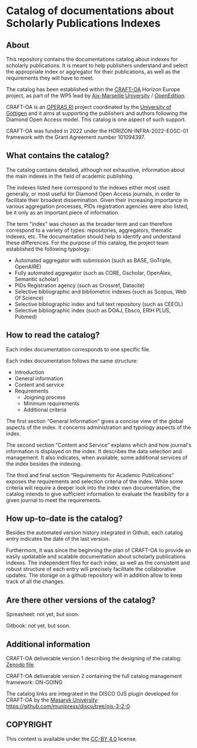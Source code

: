 # Catalog of documentations about Scholarly Publications Indexes

## About 
This repository contains the documentations catalog about indexes for scholarly publications. It is meant to help publishers understand and select the appropriate index or aggregator for their publications, as well as the requirements they will have to meet.
   
The catalog has been established within the [CRAFT-OA](https://www.craft-oa.eu/) Horizon Europe project, as part of the WP5 lead by [Aix-Marseille University](https://www.univ-amu.fr/) / [OpenEdition](https://www.openedition.org/?lang=en). 

CRAFT-OA is an [OPERAS RI](https://operas-eu.org/) project coordinated by the [University of Göttigen](https://www.uni-goettingen.de/en/1.html) and it aims at supporting the publishers and authors following the Diamond Open Access model. This catalog is one aspect of such support.

CRAFT-OA was funded in 2022 under the HORIZON-INFRA-2022-EOSC-01 framework with the Grant Agreement number 101094397.

## What contains the catalog?
The catalog contains detailed, although not exhaustive, information about the main indexes in the field of academic publishing. 

The indexes listed here correspond to the indexes either most used generally, or most useful for Diamond Open Access journals, in order to facilitate their broadest dissemination. Given their increasing importance in various aggregation processes, PIDs registration agencies were also listed, be it only as an important piece of information.

The term "index" was chosen as the broader term and can therefore correspond to a variety of types: repositories, aggregators, thematic indexes, etc. The documentation should help to identify and understand these differences. For the purpose of this catalog, the project team established the following typology:
- Automated aggregator with submission (such as BASE, GoTriple, OpenAIRE)
- Fully automated aggregator (such as CORE, Gscholar, OpenAlex, Semantic scholar)
- PIDs Registration agency (such as Crossref, Datacite)
- Selective bibliographic and bibliometric indexes (such as Scopus, Web Of Science)
- Selective bibliographic index and full text repository (such as CEEOL)
- Selective bibliographic index (such as DOAJ, Ebsco, ERIH PLUS, Pubmed)

## How to read the catalog?
Each index documentation corresponds to one specific file.

Each index documentation follows the same structure:
- Introduction
- General information
- Content and service
- Requirements
    - Joigning process
    - Minimum requirements
    - Additional criteria
 
The first section “General Information” gives a concise view of the global aspects of the index. It concerns administration and typology aspects of the index.

The second section “Content and Service” explains which and how journal's information is displayed on the index. It describes the data selection and management. It also indicates, when available, some additional services of the index besides the indexing.

The third and final section “Requirements for Academic Publications” exposes the requirements and selection criteria of the index. While some criteria will require a deeper look into the index own documentation, the catalog intends to give sufficient information to evaluate the feasibility for a given journal to meet the requirements.

## How up-to-date is the catalog?
Besides the automated version history integrated in Github, each catalog entry indicates the date of the last version.

Furthermore, it was since the beginning the plan of CRAFT-OA to provide an easily updatable and scalable documentation about scholarly publications indexes. The independent files for each index, as well as the consistent and robust structure of each entry will precisely facilitate the collaborative updates. The storage on a github repository will in addition allow to keep track of all the changes.

## Are there other versions of the catalog?

Spreasheet: not yet, but soon.

Gitbook: not yet, but soon.

## Additional information

CRAFT-OA deliverable version 1 describing the designing of the catalog: [Zenodo file](https://doi.org/10.5281/zenodo.12634606).

CRAFT-OA deliverable version 2 containing the full catalog management framework: ON-GOING

The catalog links are integrated in the DISCO OJS plugin developed for CRAFT-OA by the [Masaryk University](https://www.muni.cz/en): https://github.com/munipress/disco/tree/ojs-3-2-0.

## COPYRIGHT

This content is available under the [CC-BY 4.0](https://creativecommons.org/licenses/by/4.0/deed.en) license.
